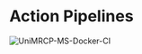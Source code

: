 # Action Pipelines

![UniMRCP-MS-Docker-CI](https://github.com/yulin-li/ActionPipelines/workflows/UniMRCP-MS-Docker-CI/badge.svg?branch=master)

